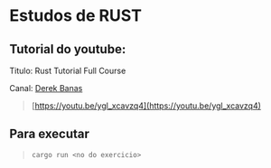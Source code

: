 # Estudos de RUST

## Tutorial do youtube:

Titulo: Rust Tutorial Full Course

Canal: [Derek Banas](https://www.youtube.com/@derekbanas)

> [https://youtu.be/ygl_xcavzq4](https://youtu.be/ygl_xcavzq4)


## Para executar
> ```cargo run <no do exercicio>```
